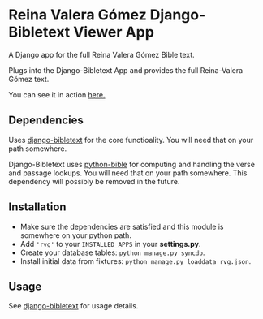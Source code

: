 Reina Valera Gómez Django-Bibletext Viewer App
==============================================

A Django app for the full Reina Valera Gómez Bible text.

Plugs into the Django-Bibletext App and provides the full
Reina-Valera Gómez text.

You can see it in action [here.](http://westcoastbaptistkjv.org/bible/RVG/)

Dependencies
------------

Uses [django-bibletext](http://github.com/richardbolt/django-bibletext) for
the core functioality. You will need that on your path somewhere.

Django-Bibletext uses [python-bible](http://github.com/jasford/python-bible) for
computing and handling the verse and passage lookups. You will need that
on your path somewhere. This dependency will possibly be removed in the future.

Installation
------------

* Make sure the dependencies are satisfied and this module is somewhere on your python path.
* Add `'rvg'` to your `INSTALLED_APPS` in your **settings.py**.
* Create your database tables: `python manage.py syncdb`.
* Install initial data from fixtures: `python manage.py loaddata rvg.json`.

Usage
-----

See [django-bibletext](http://github.com/richardbolt/django-bibletext) for usage details.